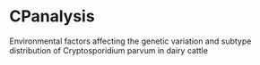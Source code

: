 # CPanalysis
Environmental factors affecting the genetic variation and subtype distribution of Cryptosporidium parvum in dairy cattle
